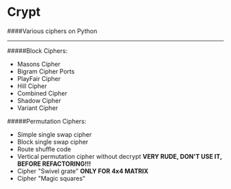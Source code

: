 # Crypt
####Various ciphers on Python  
___  
#####Block Ciphers:  
* Masons Cipher  
* Bigram Cipher Ports  
* PlayFair Cipher  
* Hill Cipher  
* Combined Cipher  
* Shadow Cipher  
* Variant Cipher

#####Permutation Ciphers:
* Simple single swap cipher
* Block single swap cipher
* Route shuffle code
* Vertical permutation cipher without decrypt **VERY RUDE, DON'T USE IT, BEFORE REFACTORING!!!**
* Cipher "Swivel grate" **ONLY FOR 4x4 MATRIX**
* Cipher "Magic squares"